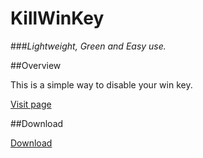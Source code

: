 KillWinKey
==========
###*Lightweight, Green and Easy use.*

##Overview

This is a simple way to disable your win key. 

[Visit page](http://shixf.com/killwinkey/)

##Download

[Download](https://github.com/jenson-sze/killwinkey/releases/download/v1.0/KillWinKey.zip)
